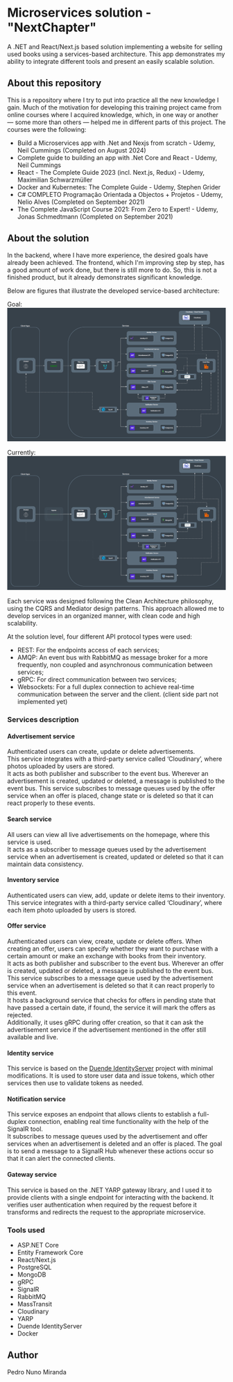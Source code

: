 # Microservices solution - "NextChapter"

A .NET and React/Next.js based solution implementing a website for selling used books using a services-based architecture. 
This app demonstrates my ability to integrate different tools and present an easily scalable solution.

## About this repository

This is a repository where I try to put into practice all the new knowledge I gain. Much of the motivation for developing this training project came from online courses where I acquired knowledge, which, in one way or another — some more than others — helped me in different parts of this project. The courses were the following:
 - Build a Microservices app with .Net and Nexjs from scratch - Udemy, Neil Cummings (Completed on August 2024)
 - Complete guide to building an app with .Net Core and React - Udemy, Neil Cummings
 - React - The Complete Guide 2023 (incl. Next.js, Redux) - Udemy, Maximilian Schwarzmüller
 - Docker and Kubernetes: The Complete Guide - Udemy, Stephen Grider
 - C# COMPLETO Programação Orientada a Objectos + Projetos - Udemy, Nelio Alves (Completed on September 2021)
 - The Complete JavaScript Course 2021: From Zero to Expert! - Udemy, Jonas Schmedtmann (Completed on September 2021)

## About the solution

In the backend, where I have more experience, the desired goals have already been achieved. The frontend, which I'm improving step by step, has a good amount of work done, but there is still more to do. So, this is not a finished product, but it already demonstrates significant knowledge.     

Below are figures that illustrate the developed service-based architecture:

Goal:
![NextChapter architecture diagram](resources/nextchapter-architecture-goal-updated.png)

Currently:
![NextChapter architecture diagram](resources/nextchapter-architecture-currently-updated.png)

Each service was designed following the Clean Architecture philosophy, using the CQRS and Mediator design patterns. This approach allowed me to develop services in an organized manner, with clean code and high scalability.<br />

At the solution level, four different API protocol types were used:
 - REST: For the endpoints access of each services;
 - AMQP: An event bus with RabbitMQ as message broker for a more frequently, non coupled and asynchronous communication between services;
 - gRPC: For direct communication between two services;
 - Websockets: For a full duplex connection to achieve real-time communication between the server and the client. (client side part not implemented yet)

### Services description
#### Advertisement service

Authenticated users can create, update or delete advertisements.<br/>
This service integrates with a third-party service called ‘Cloudinary’, where photos uploaded by users are stored.<br/>
It acts as both publisher and subscriber to the event bus. Wherever an advertisement is created, updated or deleted, a message is published to the event bus. This service subscribes to message queues used by the offer service when an offer is placed, change state or is deleted so that it can react properly to these events.

#### Search service

All users can view all live advertisements on the homepage, where this service is used.<br/>
It acts as a subscriber to message queues used by the advertisement service when an advertisement is created, updated or deleted so that it can maintain data consistency.

#### Inventory service

Authenticated users can view, add, update or delete items to their inventory.<br/> 
This service integrates with a third-party service called ‘Cloudinary’, where each item photo uploaded by users is stored.

#### Offer service

Authenticated users can view, create, update or delete offers. When creating an offer, users can specify whether they want to purchase with a certain amount or make an exchange with books from their inventory.<br/>
It acts as both publisher and subscriber to the event bus. Wherever an offer is created, updated or deleted, a message is published to the event bus. This service subscribes to a message queue used by the advertisement service when an advertisement is deleted so that it can react properly to this event.<br/>
It hosts a background service that checks for offers in pending state that have passed a certain date, if found, the service it will mark the offers as rejected.<br/> 
Additionally, it uses gRPC during offer creation, so that it can ask the advertisement service if the advertisement mentioned in the offer still available and live.

#### Identity service

This service is based on the [Duende IdentityServer](https://duendesoftware.com/products/identityserver) project with minimal modifications. It is used to store user data and issue tokens, which other services then use to validate tokens as needed.

#### Notification service

This service exposes an endpoint that allows clients to establish a full-duplex connection, enabling real time functionality with the help of the SignalR tool.<br/>
It subscribes to message queues used by the advertisement and offer services when an advertisement is deleted and an offer is placed. The goal is to send a message to a SignalR Hub whenever these actions occur so that it can alert the connected clients. 

#### Gateway service

This service is based on the .NET YARP gateway library, and I used it to provide clients with a single endpoint for interacting with the backend. It verifies user authentication when required by the request before it transforms and redirects the request to the appropriate microservice.

### Tools used

 - ASP.NET Core
 - Entity Framework Core
 - React/Next.js
 - PostgreSQL
 - MongoDB
 - gRPC
 - SignalR
 - RabbitMQ
 - MassTransit
 - Cloudinary
 - YARP
 - Duende IdentityServer
 - Docker

## Author
Pedro Nuno Miranda
